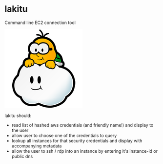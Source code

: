 lakitu
======

Command line EC2 connection tool

![Lakitu](/images/paper_lakitu.png "Lakitu")

lakitu should:
- read list of hashed aws credentials (and friendly name!) and display to the user
- allow user to choose one of the credentials to query
- lookup all instances for that security credentials and display with accompanying metadata
- allow the user to ssh / rdp into an instance by entering it's instance-id or public dns